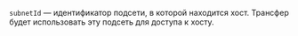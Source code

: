 `subnetId` — идентификатор подсети, в которой находится хост. Трансфер будет использовать эту подсеть для доступа к хосту.
